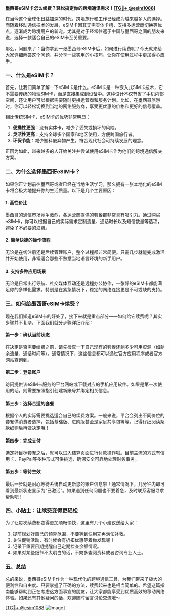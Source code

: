 **墨西哥eSIM卡怎么续费？轻松搞定你的跨境通讯需求！[[TG💪+ @esim1088](https://t.me/s/esim1088)]**

在当今这个全球化日益加深的时代，跨境旅行和工作已经成为越来越多人的选择。而随着移动通信技术的发展，eSIM卡因其无需实体卡槽、支持多运营商切换等优点，逐渐成为跨境用户的新宠。尤其是对于经常往返于中国与墨西哥之间的朋友来说，选择一款适合自己的eSIM卡至关重要。

那么，问题来了：当你拿到一张墨西哥eSIM卡后，如何进行续费呢？今天就来给大家详细解答这个问题，并分享一些实用的小技巧，让你在使用过程中更加得心应手。

### 一、什么是eSIM卡？

首先，让我们简单了解一下eSIM卡是什么。eSIM卡是一种嵌入式SIM卡技术，它不需要传统的物理SIM卡，而是直接集成到设备中。这种设计不仅节省了手机内部空间，还让用户可以根据需要随时更换运营商和服务计划。比如，在墨西哥旅游时，你可以轻松切换到当地的网络服务商，享受更优惠的价格和更好的信号覆盖。

相比传统SIM卡，eSIM卡的优势非常明显：

1. **便携性更强**：没有实体卡，减少了丢失或损坏的风险。
2. **灵活性更高**：支持全球多个国家和地区使用，方便跨国旅行者。
3. **环保节能**：减少塑料废弃物产生，符合现代社会可持续发展的理念。

正因为如此，越来越多的人开始关注并尝试使用eSIM卡作为他们的跨境通信解决方案。

### 二、为什么选择墨西哥eSIM卡？

如果你正计划前往墨西哥或者已经在当地生活学习，那么拥有一张本地化的eSIM卡将会极大地提升你的生活质量。以下是几个主要原因：

#### 1. 高性价比
墨西哥的通信市场竞争激烈，各运营商提供的套餐都非常具有吸引力。通过购买eSIM卡，你可以根据自己的实际需求定制流量、通话时长以及短信数量等选项，避免了不必要的浪费。

#### 2. 简单快捷的操作流程
无论是在线注册还是后续管理账户，整个过程都非常简便。只需几步就能完成激活并开始使用，非常适合那些不熟悉当地语言环境的新手用户。

#### 3. 支持多种应用场景
无论是日常出行导航、社交媒体互动还是远程办公协作，一张好的eSIM卡都能满足你的多样化需求。特别是在紧急情况下，稳定的网络连接更是不可或缺的支持。

### 三、如何给墨西哥eSIM卡续费？

现在我们知道eSIM卡的好处了，接下来就是重点部分——如何给它续费呢？其实步骤并不复杂，下面我们就分步骤详细介绍：

#### 第一步：确认当前状态
在决定是否需要续费之前，请先检查一下自己现有的套餐还剩多少可用资源（如剩余流量、通话时间等）。通常情况下，这些信息都可以通过官方应用程序或者官方网站查询到。

#### 第二步：登录账户
访问提供该eSIM卡服务的平台网站或下载对应的手机应用软件。如果是第一次使用的话，则需要按照指引创建新账号并绑定相关信息。

#### 第三步：选择合适的套餐
根据个人的实际需要挑选适合自己的续费方案。一般来说，平台会列出不同价位的套餐供消费者选择，包括基础版、进阶版甚至是家庭共享包等等。记得仔细阅读条款细则后再做决定哦！

#### 第四步：完成支付
选定好目标套餐之后，就可以进入结算页面进行付款操作啦。目前主流的方式有信用卡、PayPal等多种形式可供挑选，确保安全可靠地处理财务事务。

#### 第五步：等待生效
最后一步就是耐心等待系统自动更新您的账户信息啦！通常情况下，几分钟内即可看到最新状态显示为“已激活”。如果遇到任何问题也不要着急，及时联系客服寻求帮助吧！

### 四、小贴士：让续费变得更轻松

为了让每次续费都变得更加顺畅愉快，这里有几个小建议送给大家：

1. 提前规划好自己的预算范围，不要等到快用完再匆忙补救。
2. 关注促销活动，有时候会有折扣优惠等着你发现呢！
3. 记录下重要日期提醒自己定期检查余额情况。
4. 如果对某些细节不太明白的话，不妨多查阅资料或者咨询专业人士。

### 五、总结

总的来说，墨西哥eSIM卡作为一种现代化的跨境通信工具，为我们带来了极大的便利性和自由度。只要掌握了正确的方法，续费起来也是相当简单的。希望这篇指南能够帮助到正在考虑这方面事宜的朋友，让大家都能享受到优质高效的移动网络体验。如果还有其他疑问的话，欢迎随时留言讨论交流哦～

[[TG💪+ @esim1088](https://t.me/s/esim1088) ![Image](https://i.postimg.cc/4NQfJmqS/Snipaste-2025-05-13-00-14-12.png)]